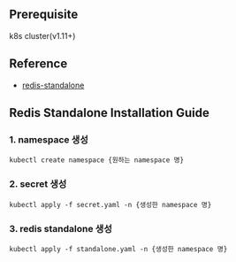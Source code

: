 ## Prerequisite
k8s cluster(v1.11+)

## Reference
- [redis-standalone](https://ot-container-kit.github.io/redis-operator/guide/redis-config.html)
## Redis Standalone Installation Guide
### 1. namespace 생성
```shell
kubectl create namespace {원하는 namespace 명}
```
### 2. secret 생성
```shell
kubectl apply -f secret.yaml -n {생성한 namespace 명}
```

### 3. redis standalone 생성
```shell
kubectl apply -f standalone.yaml -n {생성한 namespace 명}
```